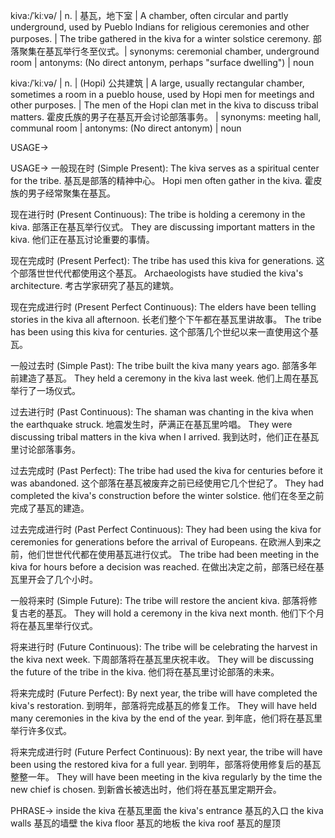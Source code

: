 kiva:/ˈkiːvə/ | n. | 基瓦，地下室 | A chamber, often circular and partly underground, used by Pueblo Indians for religious ceremonies and other purposes. |  The tribe gathered in the kiva for a winter solstice ceremony. 部落聚集在基瓦举行冬至仪式。| synonyms: ceremonial chamber, underground room | antonyms:  (No direct antonym, perhaps "surface dwelling") | noun

kiva:/ˈkiːvə/ | n. | (Hopi) 公共建筑 | A large, usually rectangular chamber, sometimes a room in a pueblo house, used by Hopi men for meetings and other purposes. | The men of the Hopi clan met in the kiva to discuss tribal matters.  霍皮氏族的男子在基瓦开会讨论部落事务。 | synonyms: meeting hall, communal room | antonyms: (No direct antonym) | noun


USAGE->

USAGE->
一般现在时 (Simple Present):
The kiva serves as a spiritual center for the tribe. 基瓦是部落的精神中心。
Hopi men often gather in the kiva. 霍皮族的男子经常聚集在基瓦。

现在进行时 (Present Continuous):
The tribe is holding a ceremony in the kiva. 部落正在基瓦举行仪式。
They are discussing important matters in the kiva. 他们正在基瓦讨论重要的事情。

现在完成时 (Present Perfect):
The tribe has used this kiva for generations.  这个部落世世代代都使用这个基瓦。
Archaeologists have studied the kiva's architecture. 考古学家研究了基瓦的建筑。

现在完成进行时 (Present Perfect Continuous):
The elders have been telling stories in the kiva all afternoon. 长老们整个下午都在基瓦里讲故事。
The tribe has been using this kiva for centuries. 这个部落几个世纪以来一直使用这个基瓦。

一般过去时 (Simple Past):
The tribe built the kiva many years ago. 部落多年前建造了基瓦。
They held a ceremony in the kiva last week. 他们上周在基瓦举行了一场仪式。

过去进行时 (Past Continuous):
The shaman was chanting in the kiva when the earthquake struck. 地震发生时，萨满正在基瓦里吟唱。
They were discussing tribal matters in the kiva when I arrived. 我到达时，他们正在基瓦里讨论部落事务。

过去完成时 (Past Perfect):
The tribe had used the kiva for centuries before it was abandoned.  这个部落在基瓦被废弃之前已经使用它几个世纪了。
They had completed the kiva's construction before the winter solstice. 他们在冬至之前完成了基瓦的建造。

过去完成进行时 (Past Perfect Continuous):
They had been using the kiva for ceremonies for generations before the arrival of Europeans. 在欧洲人到来之前，他们世世代代都在使用基瓦进行仪式。
The tribe had been meeting in the kiva for hours before a decision was reached. 在做出决定之前，部落已经在基瓦里开会了几个小时。

一般将来时 (Simple Future):
The tribe will restore the ancient kiva.  部落将修复古老的基瓦。
They will hold a ceremony in the kiva next month. 他们下个月将在基瓦里举行仪式。

将来进行时 (Future Continuous):
The tribe will be celebrating the harvest in the kiva next week. 下周部落将在基瓦里庆祝丰收。
They will be discussing the future of the tribe in the kiva. 他们将在基瓦里讨论部落的未来。

将来完成时 (Future Perfect):
By next year, the tribe will have completed the kiva's restoration. 到明年，部落将完成基瓦的修复工作。
They will have held many ceremonies in the kiva by the end of the year. 到年底，他们将在基瓦里举行许多仪式。

将来完成进行时 (Future Perfect Continuous):
By next year, the tribe will have been using the restored kiva for a full year. 到明年，部落将使用修复后的基瓦整整一年。
They will have been meeting in the kiva regularly by the time the new chief is chosen. 到新酋长被选出时，他们将在基瓦里定期开会。



PHRASE->
inside the kiva 在基瓦里面
the kiva's entrance 基瓦的入口
the kiva walls 基瓦的墙壁
the kiva floor 基瓦的地板
the kiva roof 基瓦的屋顶
